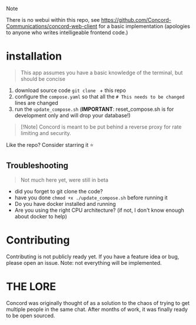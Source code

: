 > [!Note]
> There is no webui within this repo, see https://github.com/Concord-Communications/concord-web-client for a basic implementation (apologies to anyone who writes intelligeable frontend code.)


# installation
> This app assumes you have a basic knowledge of the terminal, but should be concise
1. download source code `git clone ` + this repo
2. configure the `compose.yaml` so that all the `# This needs to be changed` lines are changed
3. run the `update_compose.sh` (**IMPORTANT**: reset_compose.sh is for development only and will drop your database!)
> [!Note] Concord is meant to be put behind a reverse proxy for rate limiting and security. 

Like the repo? Consider starring it :star:

## Troubleshooting
> Not much here yet, were still in beta
- did you forget to git clone the code?
- have you done `chmod +x ./update_compose.sh` before running it
- Do you have docker installed and running
- Are you using the right CPU architecture? (if not, I don't know enough about docker to help)

# Contributing
Contributing is not publicly ready yet. If you have a feature idea or bug, please open an issue. Note: not everything will be implemented.

# THE LORE
Concord was originally thought of as a solution to the chaos of trying to get multiple people in the same chat. After months of work, it was finally ready to be open sourced.    